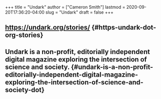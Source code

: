 +++
title = "Undark"
author = ["Cameron Smith"]
lastmod = 2020-09-20T17:36:20-04:00
slug = "Undark"
draft = false
+++

## <https://undark.org/stories/> {#https-undark-dot-org-stories}


## Undark is a non-profit, editorially independent digital magazine exploring the intersection of science and society. {#undark-is-a-non-profit-editorially-independent-digital-magazine-exploring-the-intersection-of-science-and-society-dot}
